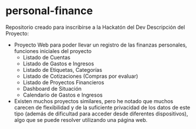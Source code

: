 # personal-finance
Repositorio creado para inscribirse a la Hackatón del Dev
Descripción del Proyecto:
- Proyecto Web para poder llevar un registro de las finanzas personales, funciones iniciales del proyecto
  - Listado de Cuentas
  - Listado de Gastos e Ingresos
  - Listado de Etiquetas, Categorías
  - Listado de Cotizaciones (Compras por evaluar)
  - Listado de Proyectos Financieros
  - Dashboard de Situación
  - Calendario de Gastos e Ingresos
- Existen muchos proyectos similares, pero he notado que muchos carecen de flexibilidad y de la suficiente privacidad de los datos de este tipo (además de dificultad para acceder desde diferentes dispositivos), algo que se puede resolver utilizando una página web.
